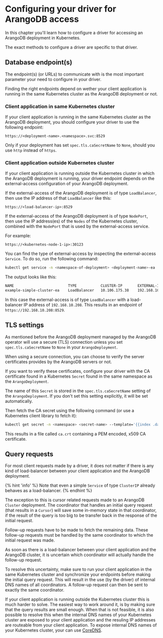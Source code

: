 # Configuring your driver for ArangoDB access

In this chapter you'll learn how to configure a driver for accessing
an ArangoDB deployment in Kubernetes.

The exact methods to configure a driver are specific to that driver.

## Database endpoint(s)

The endpoint(s) (or URLs) to communicate with is the most important
parameter your need to configure in your driver.

Finding the right endpoints depend on wether your client application is running in
the same Kubernetes cluster as the ArangoDB deployment or not.

### Client application in same Kubernetes cluster

If your client application is running in the same Kubernetes cluster as
the ArangoDB deployment, you should configure your driver to use the
following endpoint:

```text
https://<deployment-name>.<namespace>.svc:8529
```

Only if your deployment has set `spec.tls.caSecretName` to `None`, should
you use `http` instead of `https`.

### Client application outside Kubernetes cluster

If your client application is running outside the Kubernetes cluster in which
the ArangoDB deployment is running, your driver endpoint depends on the
external-access configuration of your ArangoDB deployment.

If the external-access of the ArangoDB deployment is of type `LoadBalancer`,
then use the IP address of that `LoadBalancer` like this:

```text
https://<load-balancer-ip>:8529
```

If the external-access of the ArangoDB deployment is of type `NodePort`,
then use the IP address(es) of the `Nodes` of the Kubernetes cluster,
combined with the `NodePort` that is used by the external-access service.

For example:

```text
https://<kubernetes-node-1-ip>:30123
```

You can find the type of external-access by inspecting the external-access `Service`.
To do so, run the following command:

```bash
kubectl get service -n <namespace-of-deployment> <deployment-name>-ea
```

The output looks like this:

```bash
NAME                         TYPE           CLUSTER-IP       EXTERNAL-IP      PORT(S)          AGE       SELECTOR
example-simple-cluster-ea    LoadBalancer   10.106.175.38    192.168.10.208   8529:31890/TCP   1s        app=arangodb,arango_deployment=example-simple-cluster,role=coordinator
```

In this case the external-access is of type `LoadBalancer` with a load-balancer IP address
of `192.168.10.208`.
This results in an endpoint of `https://192.168.10.208:8529`.

## TLS settings

As mentioned before the ArangoDB deployment managed by the ArangoDB operator
will use a secure (TLS) connection unless you set `spec.tls.caSecretName` to `None`
in your `ArangoDeployment`.

When using a secure connection, you can choose to verify the server certificates
provides by the ArangoDB servers or not.

If you want to verify these certificates, configure your driver with the CA certificate
found in a Kubernetes `Secret` found in the same namespace as the `ArangoDeployment`.

The name of this `Secret` is stored in the `spec.tls.caSecretName` setting of
the `ArangoDeployment`. If you don't set this setting explicitly, it will be
set automatically.

Then fetch the CA secret using the following command (or use a Kubernetes client library to fetch it):

```bash
kubectl get secret -n <namespace> <secret-name> --template='{{index .data "ca.crt"}}' | base64 -D > ca.crt
```

This results in a file called `ca.crt` containing a PEM encoded, x509 CA certificate.

## Query requests

For most client requests made by a driver, it does not matter if there is any kind
of load-balancer between your client application and the ArangoDB deployment.

{% hint 'info' %}
Note that even a simple `Service` of type `ClusterIP` already behaves as a load-balancer.
{% endhint %}

The exception to this is cursor related requests made to an ArangoDB `Cluster` deployment.
The coordinator that handles an initial query request (that results in a `Cursor`)
will save some in-memory state in that coordinator, if the result of the query
is too big to be transfer back in the response of the initial request.

Follow-up requests have to be made to fetch the remaining data.
These follow-up requests must be handled by the same coordinator to which the initial
request was made.

As soon as there is a load-balancer between your client application and the ArangoDB cluster,
it is uncertain which coordinator will actually handle the follow-up request.

To resolve this uncertainty, make sure to run your client application in the same
Kubernetes cluster and synchronize your endpoints before making the
initial query request.
This will result in the use (by the driver) of internal DNS names of all coordinators.
A follow-up request can then be sent to exactly the same coordinator.

If your client application is running outside the Kubernetes cluster this is much harder
to solve.
The easiest way to work around it, is by making sure that the query results are small
enough.
When that is not feasible, it is also possible to resolve this
when the internal DNS names of your Kubernetes cluster are exposed to your client application
and the resuling IP addresses are routeable from your client application.
To expose internal DNS names of your Kubernetes cluster, your can use [CoreDNS](https://coredns.io).
